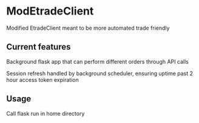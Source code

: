 # ModEtradeClient

Modified EtradeClient meant to be more automated trade friendly

## Current features

Background flask app that can perform different orders through API calls

Session refresh handled by background scheduler, ensuring uptime past 2 hour access token expiration

## Usage

Call flask run in home directory